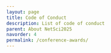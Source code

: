 ```yaml
---
layout: page
title: Code of Conduct
description: List of code of conduct
parent: About NetSci2025
navorder: 4
permalink: /conference-awards/
---
```

